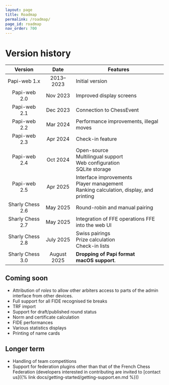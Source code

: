 ```yaml
---
layout: page
title: Roadmap
permalink: /roadmap/
page_id: roadmap
nav_order: 700
---
```


# Version history

|     Version      |    Date     | Features                                                                                                                                                     |
|:----------------:|:-----------:|--------------------------------------------------------------------------------------------------------------------------------------------------------------|
|   Papi-web 1.x   |  2013–2023  | Initial version                                                                                                                                              |
|   Papi-web 2.0   |  Nov 2023   | Improved display screens                                                                                                                                     |
|   Papi-web 2.1   |  Dec 2023   | Connection to ChessEvent                                                                                                                                     |
|   Papi-web 2.2   |  Mar 2024   | Performance improvements, illegal moves                                                                                                                      |
|   Papi-web 2.3   |  Apr 2024   | Check-in feature                                                                                                                                             |
|   Papi-web 2.4   |  Oct 2024   | Open-source<br/>Multilingual support<br/>Web configuration<br/>SQLite storage                                                                                |
|   Papi-web 2.5   |  Apr 2025   | Interface improvements<br/>Player management<br/>Ranking calculation, display, and printing                                                                  |
| Sharly Chess 2.6 |  May 2025   | Round-robin and manual pairing                                                                                                                               |
| Sharly Chess 2.7 |  May 2025   | Integration of FFE operations FFE into the web UI                                                                                                            |
| Sharly Chess 2.8 |  July 2025  | Swiss pairings<br/>Prize calculation<br/>Check-in lists                                                                                                      |
| Sharly Chess 3.0 | August 2025 | **Dropping of Papi format**<br/>**macOS support**.                                                                                                           |

## Coming soon

* Attribution of _roles_ to allow other arbiters access to parts of the admin interface from other devices.
* Full support for all FIDE recognised tie breaks
* TRF import
* Support for draft/published round status
* Norm and certificate calculation
* FIDE performances
* Various statistics displays
* Printing of name cards

## Longer term

* Handling of team competitions
* Support for federation plugins other than that of the French Chess Federation (developers interested in contributing are invited to [contact us]({% link docs/getting-started/getting-support.en.md %}))
